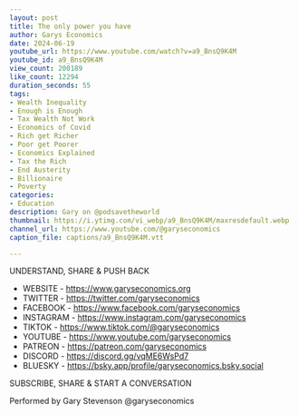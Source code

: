 ```yaml
---
layout: post
title: The only power you have
author: Garys Economics
date: 2024-06-19
youtube_url: https://www.youtube.com/watch?v=a9_BnsQ9K4M
youtube_id: a9_BnsQ9K4M
view_count: 200189
like_count: 12294
duration_seconds: 55
tags:
- Wealth Inequality
- Enough is Enough
- Tax Wealth Not Work
- Economics of Covid
- Rich get Richer
- Poor get Poorer
- Economics Explained
- Tax the Rich
- End Austerity
- Billionaire
- Poverty
categories:
- Education
description: Gary on @podsavetheworld
thumbnail: https://i.ytimg.com/vi_webp/a9_BnsQ9K4M/maxresdefault.webp
channel_url: https://www.youtube.com/@garyseconomics
caption_file: captions/a9_BnsQ9K4M.vtt

---
```


UNDERSTAND, SHARE & PUSH BACK

- WEBSITE - https://www.garyseconomics.org
- TWITTER  - https://twitter.com/garyseconomics
- FACEBOOK - https://www.facebook.com/garyseconomics
- INSTAGRAM  - https://www.instagram.com/garyseconomics
- TIKTOK - https://www.tiktok.com/@garyseconomics
- YOUTUBE -  https://www.youtube.com/garyseconomics
- PATREON - https://patreon.com/garyseconomics
- DISCORD - https://discord.gg/vqME6WsPd7
- BLUESKY - https://bsky.app/profile/garyseconomics.bsky.social

SUBSCRIBE, SHARE & START A CONVERSATION

Performed by Gary Stevenson
@garyseconomics
